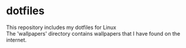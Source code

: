 # dotfiles
This repository includes my dotfiles for Linux  
The 'wallpapers' directory contains wallpapers that I have found on the internet.  
